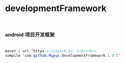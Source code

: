 # developmentFramework<br><br>
### android 项目开发框架<br><br>
```java
maven { url 'https://jitpack.io' }<br><br>
compile 'com.github.Mypyx:developmentFramework:1.0.1'
